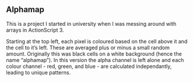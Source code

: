 ## Alphamap

This is a project I started in university when I was messing around with arrays in ActionScript 3.

Starting at the top left, each pixel is coloured based on the cell above it and the cell to it’s left. These are averaged plus or minus a small random amount. Originally this was black cells on a white background (hence the name “alphamap”). In this version the alpha channel is left alone and each colour channel - red, green, and blue - are calculated independantly, leading to unique patterns.

